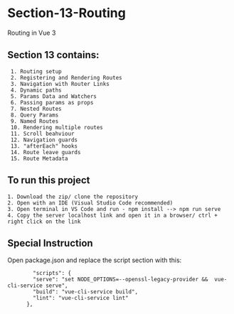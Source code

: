 # Section-13-Routing
Routing in Vue 3

<h2>Section 13 contains:</h2>

     1. Routing setup
     2. Registering and Rendering Routes
     3. Navigation with Router Links
     4. Dynamic paths
     5. Params Data and Watchers
     6. Passing params as props
     7. Nested Routes
     8. Query Params
     9. Named Routes
     10. Rendering multiple routes
     11. Scroll beahviour
     12. Navigation guards
     13. "afterEach" hooks
     14. Route leave guards
     15. Route Metadata

<h2>To run this project</h2>

    1. Download the zip/ clone the repository
    2. Open with an IDE (Visual Studio Code recommended)
    3. Open terminal in VS Code and run - npm install --> npm run serve
    4. Copy the server localhost link and open it in a browser/ ctrl + right click on the link

<h2>Special Instruction</h2>
Open package.json and replace the script section with this:

            "scripts": {
            "serve": "set NODE_OPTIONS=--openssl-legacy-provider &&  vue-cli-service serve",
            "build": "vue-cli-service build",
            "lint": "vue-cli-service lint"
          },
